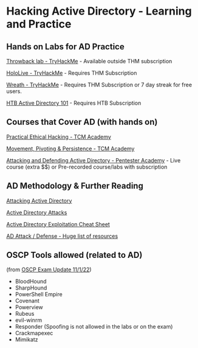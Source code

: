 
# Hacking Active Directory - Learning and Practice

## Hands on Labs for AD Practice
[Throwback lab - TryHackMe](https://tryhackme.com/network/throwback) - Available outside THM subscription

[HoloLive - TryHackMe](https://tryhackme.com/room/hololive) - Requires THM Subscription

[Wreath - TryHackMe](https://tryhackme.com/room/wreath) - Requires THM Subscription or 7 day streak for free users.

[HTB Active Directory 101](https://app.hackthebox.com/tracks/Active-Directory-101) - Requires HTB Subscription

## Courses that Cover AD (with hands on)
[Practical Ethical Hacking - TCM Academy](https://academy.tcm-sec.com/p/practical-ethical-hacking-the-complete-course)

[Movement, Pivoting & Persistence - TCM Academy](https://academy.tcm-sec.com/p/movement-pivoting-and-persistence-for-pentesters-and-ethical-hackers)

[Attacking and Defending Active Directory - Pentester Academy](https://www.pentesteracademy.com/activedirectorylab) - Live course (extra $$) or Pre-recorded course/labs with subscription

## AD Methodology & Further Reading
[Attacking Active Directory](https://zer1t0.gitlab.io/posts/attacking_ad/)

[Active Directory Attacks](https://gist.github.com/Rajchowdhury420/da4d12a3db13aa5232fcd4e7d96ec6a1)

[Active Directory Exploitation Cheat Sheet](https://github.com/Integration-IT/Active-Directory-Exploitation-Cheat-Sheet)

[AD Attack / Defense - Huge list of resources](https://github.com/infosecn1nja/AD-Attack-Defense)

## OSCP Tools allowed (related to AD)
(from [OSCP Exam Update 11/1/22](https://help.offensive-security.com/hc/en-us/articles/4412170923924-OSCP-Exam-Update-01-11-22-FAQ))
* BloodHound
* SharpHound
* PowerShell Empire
* Covenant 
* Powerview
* Rubeus
* evil-winrm
* Responder (Spoofing is not allowed in the labs or on the exam)
* Crackmapexec
* Mimikatz

